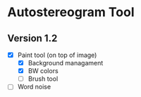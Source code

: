 # Autostereogram Tool

## Version 1.2

- [x] Paint tool (on top of image)
  - [x] Background managament
  - [x] BW colors
  - [ ] Brush tool
- [ ] Word noise